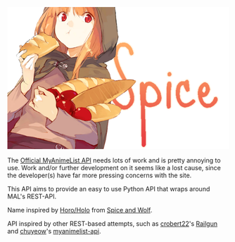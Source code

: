 <p align="center"><img src="rsrc/horo_spice.png"></img></p>

The [Official MyAnimeList API](http://myanimelist.net/modules.php?go=api) needs lots of work and is pretty annoying to use. Work and/or further development on it seems like a lost cause, since the developer(s) have far more pressing concerns with the site.

This API aims to provide an easy to use Python API that wraps around MAL's
REST-API.

Name inspired by [Horo/Holo](http://myanimelist.net/character/7373/Holo) from [Spice and Wolf](http://myanimelist.net/anime/2966/Ookami_to_Koushinryou?q=Spice%20and%20Wolf).

API inspired by other REST-based attempts, such as [crobert22](https://github.com/croberts22)'s [Railgun](https://github.com/croberts22/railgun) and [chuyeow](https://github.com/chuyeow)'s [myanimelist-api](https://github.com/chuyeow/myanimelist-api).
